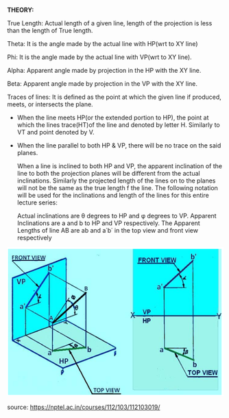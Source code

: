 **THEORY:**


<span class="underline">True Length</span>: Actual length of a given
line, length of the projection is less than the length of True length.

<span class="underline">Theta:</span> It is the angle made by the actual
line with HP(wrt to XY line)

<span class="underline">Phi:</span> It is the angle made by the actual
line with VP(wrt to XY line).

<span class="underline">Alpha:</span> Apparent angle made by projection
in the HP with the XY line.

<span class="underline">Beta:</span> Apparent angle made by projection
in the VP with the XY line.

<span class="underline">Traces of lines:</span> It is defined as the
point at which the given line if produced, meets, or intersects the
plane.

  - When the line meets HP(or the extended portion to HP), the point at
    which the lines trace(HT)of the line and denoted by letter
    H. Similarly to VT and point denoted by V.

  - When the line parallel to both HP & VP, there will be no trace on
    the said planes.

    When a line is inclined to both HP and VP,  the  apparent  inclination of the line to both the projection planes will be different from the actual inclinations. Similarly the projected length of the lines on to the planes will not be the same as the true length f the line. The following notation will be used for the inclinations and length of the lines for this entire lecture series:

    Actual inclinations are θ degrees to HP  and  φ degrees to VP.
    Apparent Inclinations are a and b to HP and VP respectively.
    The Apparent Lengths of line AB are ab and a΄b΄ in the top view and front view respectively

![](./images/2.png)

source: https://nptel.ac.in/courses/112/103/112103019/
